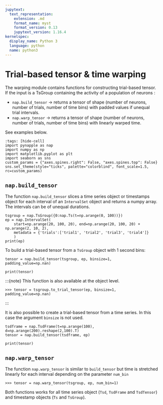```yaml
---
jupytext:
  text_representation:
    extension: .md
    format_name: myst
    format_version: 0.13
    jupytext_version: 1.16.4
kernelspec:
  display_name: Python 3
  language: python
  name: python3
---
```


Trial-based tensor & time warping
=================================

The warping module contains functions for constructing trial-based tensor.
If the input is a TsGroup containing the activity of a population of neurons :

- `nap.build_tensor` -> returns a tensor of shape (number of neurons, number of trials, number of time bins) with padded values if unequal trial intervals.
- `nap.warp_tensor` -> returns a tensor of shape (number of neurons, number of trials, number of time bins) with linearly warped time.

See examples below.

```{code-cell} ipython3
:tags: [hide-cell]
import pynapple as nap
import numpy as np
import matplotlib.pyplot as plt
import seaborn as sns
custom_params = {"axes.spines.right": False, "axes.spines.top": False}
sns.set_theme(style="ticks", palette="colorblind", font_scale=1.5, rc=custom_params)
```

`nap.build_tensor`
------------------

The function `nap.build_tensor` slices a time series object or timestamps object for each interval of an `IntervalSet` object and returns 
a numpy array. The intervals can be of unequal durations. 

```{code-cell} ipython3
tsgroup = nap.TsGroup({0:nap.Ts(t=np.arange(0, 100))})
ep = nap.IntervalSet(
    start=np.arange(20, 100, 20), end=np.arange(20, 100, 20) + np.arange(2, 10, 2),
    metadata = {'trials':['trial1', 'trial2', 'trial3', 'trial4']} 
    )
print(ep)
```

To build a trial-based tensor from a `TsGroup` object with 1 second bins: 

```{code-cell} ipython3
tensor = nap.build_tensor(tsgroup, ep, binsize=1, padding_value=np.nan)

print(tensor)
```

:::{note}
This function is also available at the object level.
```
>>> tensor = tsgroup.to_trial_tensor(ep, binsize=1, padding_value=np.nan)
```
:::


It is also possible to create a trial-based tensor from a time series. In this case the argument `binsize` is not used.

```{code-cell} ipython3
tsdframe = nap.TsdFrame(t=np.arange(100), d=np.arange(200).reshape(2,100).T)
tensor = nap.build_tensor(tsdframe, ep)

print(tensor)
```

`nap.warp_tensor`
-----------------

The function `nap.warp_tensor` is similar to `build_tensor` but time is stretched linearly for each interval depending on
the parameter `num_bin`

```
>>> tensor = nap.warp_tensor(tsgroup, ep, num_bin=1)
```

Both functions works for all time series object (`Tsd`, `TsdFrame` and `TsdTensor`) and timestamp objects (`Ts` and `TsGroup`).


